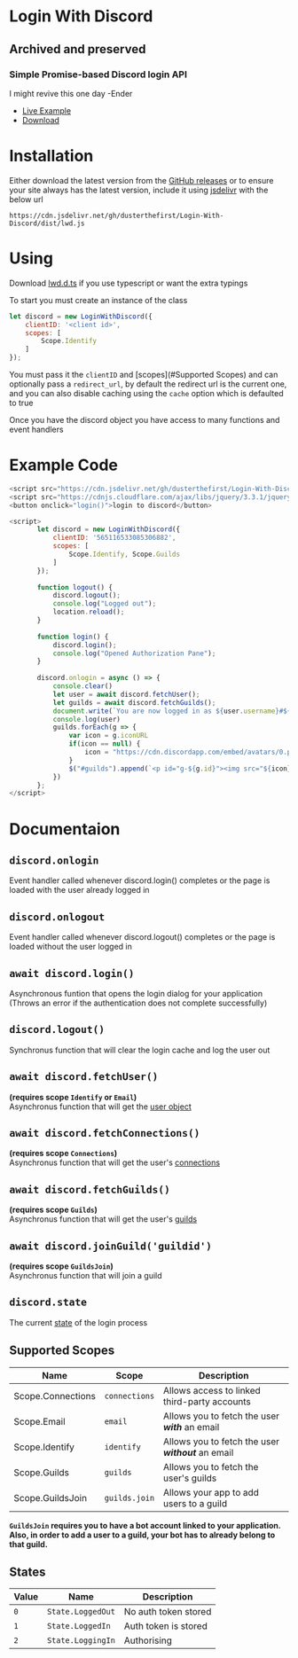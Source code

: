 # Login With Discord
## Archived and preserved
### Simple Promise-based Discord login API

I might revive this one day -Ender

* [Live Example](https://bot.ender.site/lwd)<br>
* [Download](https://github.com/EnderDev/Login-With-Discord/releases)

# Installation
Either download the latest version from the [GitHub releases](https://github.com/EnderDev/Login-With-Discord/releases)
or to ensure your site always has the latest version, include it using [jsdelivr](https://jsdelivr.net) with the below url
```
https://cdn.jsdelivr.net/gh/dusterthefirst/Login-With-Discord/dist/lwd.js
```

# Using
Download [lwd.d.ts](https://cdn.jsdelivr.net/gh/dusterthefirst/Login-With-Discord/dist/lwd.d.ts) if you use typescript or want the extra typings

To start you must create an instance of the class
```js
let discord = new LoginWithDiscord({
    clientID: '<client id>',
    scopes: [
        Scope.Identify
    ]
});
```
You must pass it the `clientID` and [scopes](#Supported Scopes) and can optionally pass a `redirect_url`, by default the redirect url is the current one, and you can also disable caching using the `cache` option which is defaulted to true

Once you have the discord object you have access to many functions and event handlers

# Example Code

```js
<script src="https://cdn.jsdelivr.net/gh/dusterthefirst/Login-With-Discord/dist/lwd.js"></script>
<script src="https://cdnjs.cloudflare.com/ajax/libs/jquery/3.3.1/jquery.js"></script>
<button onclick="login()">login to discord</button>

<script>
       let discord = new LoginWithDiscord({
           clientID: '565116533085306882',
           scopes: [
               Scope.Identify, Scope.Guilds
           ]
       });
       
       function logout() {
           discord.logout();
           console.log("Logged out");
           location.reload();
       }
       
       function login() {
           discord.login();
           console.log("Opened Authorization Pane");
       }
    
       discord.onlogin = async () => {
           console.clear()
           let user = await discord.fetchUser();
           let guilds = await discord.fetchGuilds();
           document.write(`You are now logged in as ${user.username}#${user.discriminator}. <button onclick="logout()">logout</button><br><div id="guilds"></div>`)
           console.log(user)
           guilds.forEach(g => {
               var icon = g.iconURL
               if(icon == null) {
                   icon = "https://cdn.discordapp.com/embed/avatars/0.png"
               }
               $("#guilds").append(`<p id="g-${g.id}"><img src="${icon}"><h1>${g.name}</h1></p>`)
           })
       }; 
</script>
```

# Documentaion

## `discord.onlogin`
Event handler called whenever discord.login() completes or the page is loaded with the user already logged in

## `discord.onlogout`
Event handler called whenever discord.logout() completes or the page is loaded without the user logged in

## `await discord.login()`
Asynchronous funtion that opens the login dialog for your application
(Throws an error if the authentication does not complete successfully)

## `discord.logout()`
Synchronus function that will clear the login cache and log the user out

## `await discord.fetchUser()`
**(requires scope `Identify` or `Email`)**<br/>
Asynchronus function that will get the [user object](https://discordapp.com/developers/docs/resources/user#user-object)

## `await discord.fetchConnections()`
**(requires scope `Connections`)**<br/>
Asynchronus function that will get the user's [connections](https://discordapp.com/developers/docs/resources/user#connection-object)

## `await discord.fetchGuilds()`
**(requires scope `Guilds`)**<br/>
Asynchronus function that will get the user's [guilds](https://discordapp.com/developers/docs/resources/user#get-current-user-guilds)

## `await discord.joinGuild('guildid')`
**(requires scope `GuildsJoin`)**<br/>
Asynchronus function that will join a guild

## `discord.state`
The current [state](#States) of the login process

## Supported Scopes

| Name              | Scope         | Description                                         |
| ----------------- | ------------- | --------------------------------------------------- |
| Scope.Connections | `connections` | Allows access to linked third-party accounts        |
| Scope.Email       | `email`       | Allows you to fetch the user ***with*** an email    |
| Scope.Identify    | `identify`    | Allows you to fetch the user ***without*** an email |
| Scope.Guilds      | `guilds`      | Allows you to fetch the user's guilds               |
| Scope.GuildsJoin  | `guilds.join` | Allows your app to add users to a guild             |

**`GuildsJoin` requires you to have a bot account linked to your application. Also, in order to add a user to a guild, your bot has to already belong to that guild.**

## States

| Value | Name              | Description          |
| ----- | ----------------- | -------------------- |
| `0`   | `State.LoggedOut` | No auth token stored |
| `1`   | `State.LoggedIn`  | Auth token is stored |
| `2`   | `State.LoggingIn` | Authorising          |
